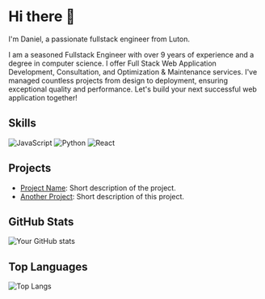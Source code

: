 # Hi there 👋
I'm Daniel, a passionate fullstack engineer from Luton.

I am a seasoned Fullstack Engineer with over 9 years of experience and a degree in computer science. I offer Full Stack Web Application Development, Consultation, and Optimization & Maintenance services. I've managed countless projects from design to deployment, ensuring exceptional quality and performance. Let's build your next successful web application together!

## Skills
![JavaScript](https://img.shields.io/badge/-JavaScript-yellow)
![Python](https://img.shields.io/badge/-Python-blue)
![React](https://img.shields.io/badge/-React-blueviolet)

## Projects
- [Project Name](Link): Short description of the project.
- [Another Project](Link): Short description of this project.

## GitHub Stats
![Your GitHub stats](https://github-readme-stats.vercel.app/api?username=CoderDan98&show_icons=true&theme=radical)

## Top Languages
![Top Langs](https://github-readme-stats.vercel.app/api/top-langs/?username=CoderDan98&layout=compact&theme=radical)

